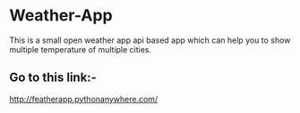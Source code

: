 # Weather-App
This is a small open weather app api based app which can help you to show multiple temperature of multiple cities.

##  Go to this link:-
http://featherapp.pythonanywhere.com/

